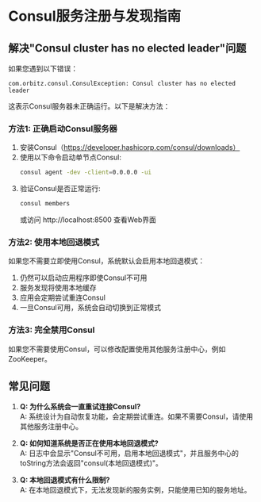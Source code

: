 <!--
 * @Author: weihua hu
 * @Date: 2025-04-02 13:52:55
 * @LastEditTime: 2025-04-02 13:52:57
 * @LastEditors: weihua hu
 * @Description: 
-->
# Consul服务注册与发现指南

## 解决"Consul cluster has no elected leader"问题

如果您遇到以下错误：
```
com.orbitz.consul.ConsulException: Consul cluster has no elected leader
```

这表示Consul服务器未正确运行。以下是解决方法：

### 方法1: 正确启动Consul服务器

1. 安装Consul（https://developer.hashicorp.com/consul/downloads）
2. 使用以下命令启动单节点Consul:
   ```bash
   consul agent -dev -client=0.0.0.0 -ui
   ```
3. 验证Consul是否正常运行:
   ```bash
   consul members
   ```
   或访问 http://localhost:8500 查看Web界面

### 方法2: 使用本地回退模式

如果您不需要立即使用Consul，系统默认会启用本地回退模式：

1. 仍然可以启动应用程序即使Consul不可用
2. 服务发现将使用本地缓存
3. 应用会定期尝试重连Consul
4. 一旦Consul可用，系统会自动切换到正常模式

### 方法3: 完全禁用Consul

如果您不需要使用Consul，可以修改配置使用其他服务注册中心，例如ZooKeeper。

## 常见问题

1. **Q: 为什么系统会一直重试连接Consul?**  
   A: 系统设计为自动恢复功能，会定期尝试重连。如果不需要Consul，请使用其他服务注册中心。

2. **Q: 如何知道系统是否正在使用本地回退模式?**  
   A: 日志中会显示"Consul不可用，启用本地回退模式"，并且服务中心的toString方法会返回"consul(本地回退模式)"。

3. **Q: 本地回退模式有什么限制?**  
   A: 在本地回退模式下，无法发现新的服务实例，只能使用已知的服务地址。
